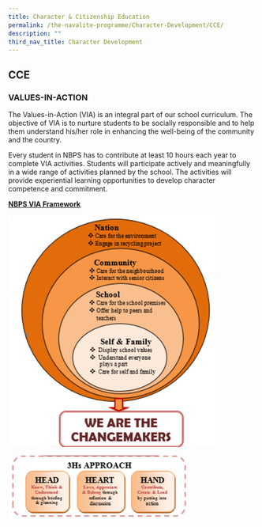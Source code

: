 ```yaml
---
title: Character & Citizenship Education
permalink: /the-navalite-programme/Character-Development/CCE/
description: ""
third_nav_title: Character Development
---
```

## CCE

### VALUES-IN-ACTION
  

The Values-in-Action (VIA) is an integral part of our school curriculum. The objective of VIA is to nurture students to be socially responsible and to help them understand his/her role in enhancing the well-being of the community and the country.


Every student in NBPS has to contribute at least 10 hours each year to complete VIA activities. Students will participate actively and meaningfully in a wide range of activities planned by the school. The activities will provide experiential learning opportunities to develop character competence and commitment.

**<u>NBPS VIA Framework</u>**

![](/images/VIA1.png)

![](/images/VIA2.png)



